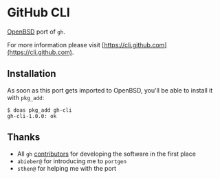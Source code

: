 # GitHub CLI

[OpenBSD](https://www.openbsd.org) port of `gh`.

For more information please visit [https://cli.github.com](https://cli.github.com).

## Installation

As soon as this port gets imported to OpenBSD, you'll be able to install it with `pkg_add`:

```shell
$ doas pkg_add gh-cli
gh-cli-1.0.0: ok
```

## Thanks

* All `gh` [contributors](https://github.com/cli/cli/graphs/contributors) for developing the software in the first place
* `abieber@` for introducing me to `portgen`
* `sthen@` for helping me with the port
